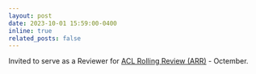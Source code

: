 ```yaml
---
layout: post
date: 2023-10-01 15:59:00-0400
inline: true
related_posts: false
---
```


Invited to serve as a Reviewer for [ACL Rolling Review (ARR)](http://aclrollingreview.org/) - Octember.
